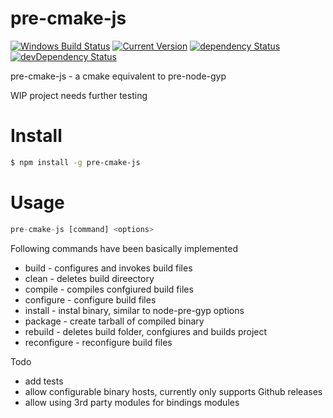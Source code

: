 # pre-cmake-js

[![Windows Build Status](https://img.shields.io/appveyor/ci/simon-p-r/pre-cmake-js/master.svg?label=windows&style=flat-square&maxAge=2592000)](https://ci.appveyor.com/project/simon-p-r/pre-cmake-js)
[![Current Version](https://img.shields.io/npm/v/pre-cmake-js.svg?maxAge=1000)](https://www.npmjs.org/package/pre-cmake-js)
[![dependency Status](https://img.shields.io/david/simon-p-r/pre-cmake-js.svg?maxAge=1000)](https://david-dm.org/simon-p-r/pre-cmake-js)
[![devDependency Status](https://img.shields.io/david/dev/simon-p-r/pre-cmake-js.svg?maxAge=1000)](https://david-dm.org/simon-p-r/pre-cmake-js)

pre-cmake-js - a cmake equivalent to pre-node-gyp

WIP project needs further testing


# Install

```bash
$ npm install -g pre-cmake-js
```

# Usage


```js
pre-cmake-js [command] <options>
```

Following commands have been basically implemented

- build - configures and invokes build files
- clean - deletes build direectory
- compile - compiles confgiured build files
- configure - configure build files
- install - instal binary, similar to node-pre-gyp options
- package - create tarball of compiled binary
- rebuild - deletes build folder, confgiures and builds project
- reconfigure - reconfigure build files


Todo

* add tests
* allow configurable binary hosts, currently only supports Github releases
* allow using 3rd party modules for bindings modules


